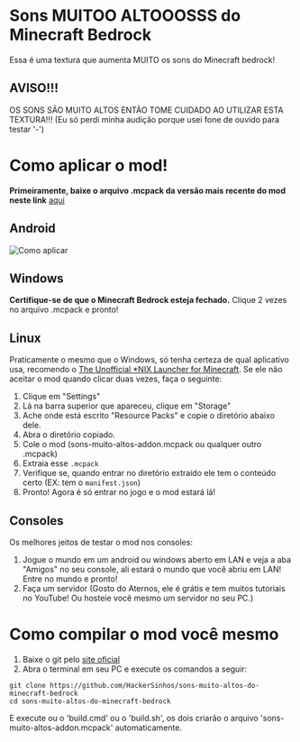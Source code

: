 # Sons MUITOO ALTOOOSSS do Minecraft Bedrock
Essa é uma textura que aumenta MUITO os sons do Minecraft bedrock!
## AVISO!!!
OS SONS SÃO MUITO ALTOS ENTÃO TOME CUIDADO AO UTILIZAR ESTA TEXTURA!!! (Eu só perdi minha audição porque usei fone de ouvido para testar '-')

# Como aplicar o mod!

**Primeiramente, baixe o arquivo .mcpack da versão mais recente do mod neste link** [aqui](https://github.com/HackerSinhos/sons-muito-altos-do-minecraft-bedrock/releases/latest)

## Android
![Como aplicar](https://f.feridinha.com/v0lhk.gif)

## Windows
**Certifique-se de que o Minecraft Bedrock esteja fechado.**
Clique 2 vezes no arquivo .mcpack e pronto!

## Linux
Praticamente o mesmo que o Windows, só tenha certeza de qual aplicativo usa, recomendo o [The Unofficial *NIX Launcher for Minecraft](https://minecraft-linux.github.io/). Se ele não aceitar o mod quando clicar duas vezes, faça o seguinte:
1. Clique em "Settings"
2. Lá na barra superior que apareceu, clique em "Storage"
3. Ache onde está escrito "Resource Packs" e copie o diretório abaixo dele.
4. Abra o diretório copiado.
5. Cole o mod (sons-muito-altos-addon.mcpack ou qualquer outro .mcpack)
6. Extraia esse `.mcpack`
7. Verifique se, quando entrar no diretório extraído ele tem o conteúdo certo (EX: tem o `manifest.json`)
8. Pronto! Agora é só entrar no jogo e o mod estará lá!

## Consoles
Os melhores jeitos de testar o mod nos consoles:
1. Jogue o mundo em um android ou windows aberto em LAN e veja a aba "Amigos" no seu console, ali estará o mundo que você abriu em LAN! Entre no mundo e pronto!
2. Faça um servidor (Gosto do Aternos, ele é grátis e tem muitos tutoriais no YouTube! Ou hosteie você mesmo um servidor no seu PC.)

# Como compilar o mod você mesmo
1. Baixe o git pelo [site oficial](https://git-scm.com/downloads)
2. Abra o terminal em seu PC e execute os comandos a seguir:
<pre><code>git clone https://github.com/HackerSinhos/sons-muito-altos-do-minecraft-bedrock
cd sons-muito-altos-do-minecraft-bedrock</code></pre>
E execute ou o 'build.cmd' ou o 'build.sh', os dois criarão o arquivo 'sons-muito-altos-addon.mcpack' automaticamente.
